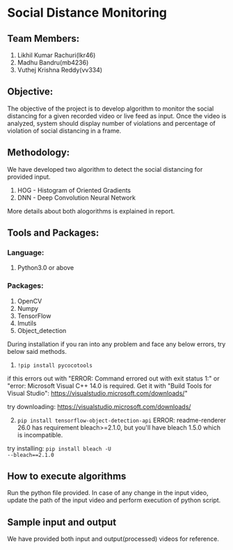 # Social Distance Monitoring 

## Team Members:
1. Likhil Kumar Rachuri(lkr46)
2. Madhu Bandru(mb4236)
3. Vuthej Krishna Reddy(vv334)

## Objective:

The objective of the project is to develop algorithm to monitor the social distancing for a given recorded video or live feed as input.
Once the video is analyzed, system should display number of violations and percentage of violation of social distancing in a frame.

## Methodology:

We have developed two algorithm to detect the social distancing for provided input.
1. HOG - Histogram of Oriented Gradients
2. DNN - Deep Convolution Neural Network

More details about both alogorithms is explained in report.

## Tools and Packages:

### Language:
1. Python3.0 or above

### Packages:
1. OpenCV
2. Numpy
3. TensorFlow
4. Imutils
5. Object_detection

During installation if you ran into any problem and face any below errors, try below said methods.

1) <code>!pip install pycocotools</code>

if this errors out with "ERROR: Command errored out with exit status 1:" or 
"error: Microsoft Visual C++ 14.0 is required. Get it with "Build Tools for Visual Studio": https://visualstudio.microsoft.com/downloads/"

try downloading: https://visualstudio.microsoft.com/downloads/
 

2) <code>pip install tensorflow-object-detection-api</code>
ERROR: readme-renderer 26.0 has requirement bleach>=2.1.0, but you'll have bleach 1.5.0 which is incompatible.

try installing: <code>pip install bleach -U --bleach==2.1.0</code>


## How to execute algorithms
Run the python file provided. In case of any change in the input video, update the path of the input video and perform execution of python script.

## Sample input and output
We have provided both input and output(processed) videos for reference.
